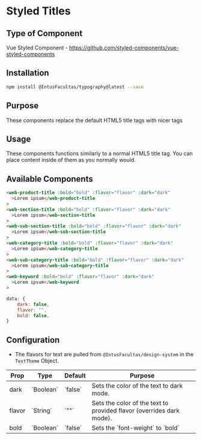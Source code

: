 # Styled Titles

## Type of Component

Vue Styled Component - https://github.com/styled-components/vue-styled-components

## Installation

```bash
npm install @IntusFacultas/typography@latest --save
```

## Purpose

These components replace the default HTML5 title tags with nicer tags

## Usage

These components functions similarly to a normal HTML5 title tag. You can place content inside of them as you normally would.

## Available Components

```html
<web-product-title :bold="bold" :flavor="flavor" :dark="dark"
  >Lorem ipsum</web-product-title
>
<web-section-title :bold="bold" :flavor="flavor" :dark="dark"
  >Lorem ipsum</web-section-title
>
<web-sub-section-title :bold="bold" :flavor="flavor" :dark="dark"
  >Lorem ipsum</web-sub-section-title
>
<web-category-title :bold="bold" :flavor="flavor" :dark="dark"
  >Lorem ipsum</web-category-title
>
<web-sub-category-title :bold="bold" :flavor="flavor" :dark="dark"
  >Lorem ipsum</web-sub-category-title
>
<web-keyword :bold="bold" :flavor="flavor" :dark="dark"
  >Lorem ipsum</web-keyword
>
```

```javascript
data: {
    dark: false,
    flavor: "",
    bold: false,
}
```

## Configuration

- The flavors for text are pulled from `@IntusFacultas/design-system` in the `TextTheme` Object.

<table>
    <thead>
        <tr>
            <th>Prop</th>
            <th>Type</th>
            <th>Default</th>
            <th>Purpose</th>
        </tr>
    </thead>
    <tbody>
        <tr>
            <td>dark</td>
            <td>`Boolean`</td>
            <td>`false`</td>
            <td>Sets the color of the text to dark mode.</td>
        </tr>
        <tr>
            <td>flavor</td>
            <td>`String`</td>
            <td>`""`</td>
            <td>Sets the color of the text to provided flavor (overrides dark mode).</td>
        </tr>
        <tr>
            <td>bold</td>
            <td>`Boolean`</td>
            <td>`false`</td>
            <td>Sets the `font-weight` to `bold`</td>
        </tr>
    </tbody>
</table>
